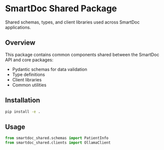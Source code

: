 # SmartDoc Shared Package

Shared schemas, types, and client libraries used across SmartDoc applications.

## Overview

This package contains common components shared between the SmartDoc API and core packages:
- Pydantic schemas for data validation
- Type definitions
- Client libraries
- Common utilities

## Installation

```bash
pip install -e .
```

## Usage

```python
from smartdoc_shared.schemas import PatientInfo
from smartdoc_shared.clients import OllamaClient
```
